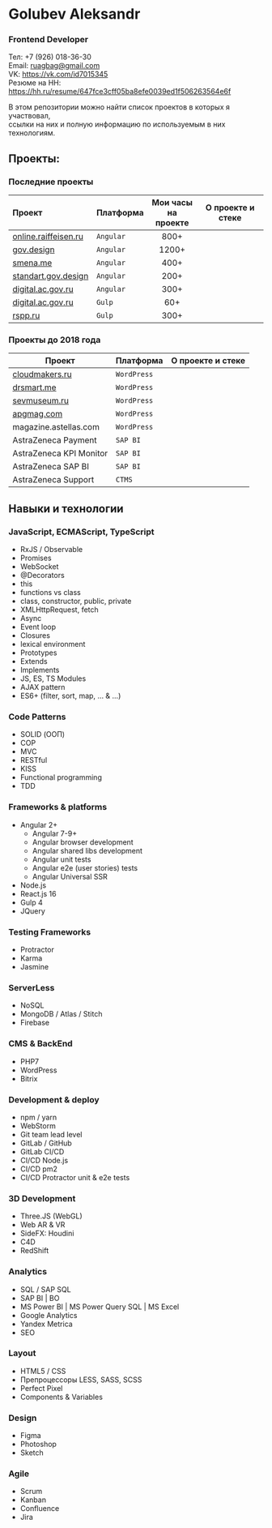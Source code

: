 # Golubev Aleksandr
### Frontend Developer
Тел: +7 (926) 018-36-30 <br>
Email: ruagbag@gmail.com <br>
VK: https://vk.com/id7015345 <br>
Резюме на HH: https://hh.ru/resume/647fce3cff05ba8efe0039ed1f506263564e6f <br>

В этом репозитории можно найти список проектов в которых я участвовал, <br>
ссылки на них и полную информацию по используемым в них технологиям. 

## Проекты:
### Последние проекты

Проект|Платформа|Мои часы <br>на проекте|О проекте и стеке
:-----|---------|:---------------------:|---------
[online.raiffeisen.ru](https://online.raiffeisen.ru/) |`Angular`|800+| 
[gov.design](http://gov.design/) |`Angular`|1200+| 
[smena.me](http://smena.me/) |`Angular`| 400+ | 
[standart.gov.design](http://standart.gov.design/) |`Angular`| 200+ | 
[digital.ac.gov.ru](https://digital.ac.gov.ru/) |`Angular`| 300+ |
[digital.ac.gov.ru](https://digital.ac.gov.ru/) |`Gulp`| 60+ | 
[rspp.ru](http://www.rspp.ru/) |`Gulp`| 300+ | 

### Проекты до 2018 года
    
Проект|Платформа|О проекте и стеке
------|---------|---------
[cloudmakers.ru](https://cloudmakers.ru/) | `WordPress` |
[drsmart.me](https://drsmart.me/) | `WordPress` |
[sevmuseum.ru](http://sevmuseum.ru/) | `WordPress` |
[apgmag.com](http://apgmag.com/) | `WordPress` |
magazine.astellas.com | `WordPress` |
AstraZeneca Payment | `SAP BI` |
AstraZeneca KPI Monitor | `SAP BI` |
AstraZeneca SAP BI | `SAP BI` |
AstraZeneca Support | `CTMS` |

## Навыки и технологии

### JavaScript, ECMAScript, TypeScript
+ RxJS / Observable 
+ Promises
+ WebSocket
+ @Decorators
+ this
+ functions vs class
+ class, constructor, public, private
+ XMLHttpRequest, fetch
+ Async
+ Event loop
+ Closures
+ lexical environment
+ Prototypes
+ Extends 
+ Implements
+ JS, ES, TS Modules
+ AJAX pattern
+ ES6+ (filter, sort, map, ... & ...)

### Code Patterns
+ SOLID (ООП) 
+ COP
+ MVC 
+ RESTful
+ KISS
+ Functional programming
+ TDD

### Frameworks & platforms
+ Angular 2+
  + Angular 7-9+
  + Angular browser development
  + Angular shared libs development 
  + Angular unit tests 
  + Angular e2e (user stories) tests
  + Angular Universal SSR
+ Node.js
+ React.js 16
+ Gulp 4
+ JQuery

### Testing Frameworks
+ Protractor
+ Karma
+ Jasmine

### ServerLess
+ NoSQL
+ MongoDB / Atlas / Stitch
+ Firebase

### CMS & BackEnd
+ PHP7
+ WordPress
+ Bitrix

### Development & deploy
+ npm / yarn
+ WebStorm
+ Git team lead level
+ GitLab / GitHub
+ GitLab CI/CD 
+ CI/CD Node.js 
+ CI/CD pm2
+ CI/CD Protractor unit & e2e tests

### 3D Development
+ Three.JS (WebGL) 
+ Web AR & VR
+ SideFX: Houdini
+ C4D
+ RedShift

### Analytics
+ SQL / SAP SQL
+ SAP BI | BO
+ MS Power BI | MS Power Query SQL | MS Excel
+ Google Analytics
+ Yandex Metrica
+ SEO

### Layout
+ HTML5 / CSS
+ Препроцессоры LESS, SASS, SCSS
+ Perfect Pixel
+ Components & Variables

### Design
+ Figma
+ Photoshop
+ Sketch

### Agile
+ Scrum
+ Kanban
+ Confluence
+ Jira
